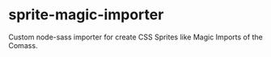 # sprite-magic-importer
Custom node-sass importer for create CSS Sprites like Magic Imports of the Comass.
